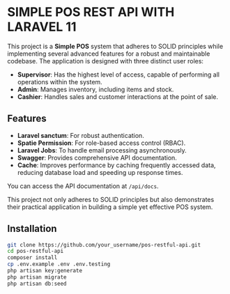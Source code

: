 # SIMPLE POS REST API WITH LARAVEL 11

This project is a **Simple POS** system that adheres to SOLID principles while implementing several advanced features for a robust and maintainable codebase. The application is designed with three distinct user roles:

- **Supervisor**: Has the highest level of access, capable of performing all operations within the system.
- **Admin**: Manages inventory, including items and stock.
- **Cashier**: Handles sales and customer interactions at the point of sale.

## Features

- **Laravel sanctum**: For robust authentication.
- **Spatie Permission**: For role-based access control (RBAC).
- **Laravel Jobs**: To handle email processing asynchronously.
- **Swagger**: Provides comprehensive API documentation.
- **Cache**: Improves performance by caching frequently accessed data, reducing database load and speeding up response times.


You can access the API documentation at `/api/docs`.

This project not only adheres to SOLID principles but also demonstrates their practical application in building a simple yet effective POS system.

## Installation

```bash
git clone https://github.com/your_username/pos-restful-api.git
cd pos-restful-api
composer install
cp .env.example .env .env.testing
php artisan key:generate
php artisan migrate
php artisan db:seed

